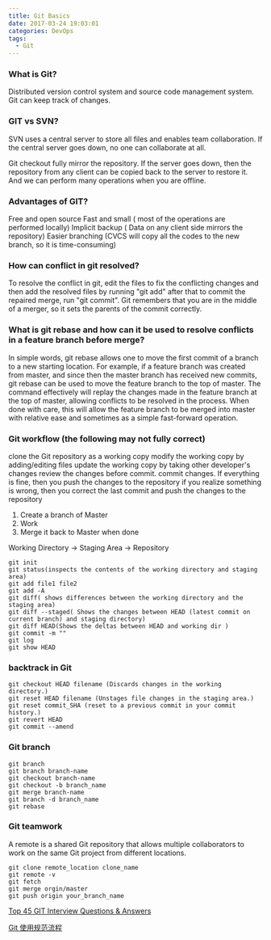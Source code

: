 ```yaml
---
title: Git Basics
date: 2017-03-24 19:03:01
categories: DevOps
tags:
  - Git
---
```

### What is Git?
Distributed version control system and source code management system.
Git can keep track of changes.
<!-- more -->

### GIT vs SVN?
SVN uses a central server to store all files and enables team collaboration.
If the central server goes down, no one can collaborate at all.

Git checkout fully mirror the repository.
If the server goes down, then the repository from any client can be copied back to the server to restore it. And we can perform many operations when you are offline.

### Advantages of GIT?
Free and open source
Fast and small ( most of the operations are performed locally)
Implicit backup ( Data on any client side mirrors the repository)
Easier branching (CVCS will copy all the codes to the new branch, so it is time-consuming)

### How can conflict in git resolved?
To resolve the conflict in git, edit the files to fix the conflicting changes and then add the resolved files by running "git add" after that to commit the repaired merge,  run "git commit".  Git remembers that you are in the middle of a merger, so it sets the parents of the commit correctly.

### What is git rebase and how can it be used to resolve conflicts in a feature branch before merge?
In simple words, git rebase allows one to move the first commit of a branch to a new starting location. For example, if a feature branch was created from master, and since then the master branch has received new commits, git rebase can be used to move the feature branch to the top of master. The command effectively will replay the changes made in the feature branch at the top of master, allowing conflicts to be resolved in the process. When done with care, this will allow the feature branch to be merged into master with relative ease and sometimes as a simple fast-forward operation.

### Git workflow (the following may not fully correct)
clone the Git repository as a working copy
modify the working copy by adding/editing files
update the working copy by taking other developer's changes
review the changes before commit.
commit changes. If everything is fine, then you push the changes to the repository
if you realize something is wrong, then you correct the last commit and push the changes to the repository
  1. Create a branch of Master
  2. Work
  3. Merge it back to Master when done

Working Directory -> Staging Area -> Repository
```
git init
git status(inspects the contents of the working directory and staging area)
git add file1 file2
git add -A
git diff( shows differences between the working directory and the staging area)
git diff --staged( Shows the changes between HEAD (latest commit on current branch) and staging directory)
git diff HEAD(Shows the deltas between HEAD and working dir )
git commit -m ""
git log
git show HEAD
```

### backtrack in Git
```
git checkout HEAD filename (Discards changes in the working directory.)
git reset HEAD filename (Unstages file changes in the staging area.)
git reset commit_SHA (reset to a previous commit in your commit history.)
git revert HEAD
git commit --amend
```

### Git branch
```
git branch
git branch branch-name
git checkout branch-name
git checkout -b branch_name
git merge branch-name
git branch -d branch_name
git rebase
```

### Git teamwork
A remote is a shared Git repository that allows multiple collaborators to work on the same Git project from different locations.
```
git clone remote_location clone_name
git remote -v
git fetch
git merge orgin/master
git push origin your_branch_name
```

[Top 45 GIT Interview Questions & Answers](http://career.guru99.com/top-40-interview-questions-on-git/)

[Git 使用规范流程](http://blog.jobbole.com/88955/)
